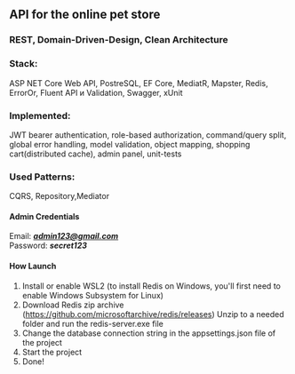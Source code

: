## API for the online pet store
### REST, Domain-Driven-Design, Clean Architecture  
###  Stack: 
ASP NET Core Web API, PostreSQL, EF Core, MediatR, Mapster, Redis, ErrorOr, Fluent API и Validation, Swagger, xUnit  
### Implemented: 
JWT bearer authentication, role-based authorization, command/query split, global error handling, model validation, object mapping, shopping cart(distributed cache), 
admin panel, unit-tests 
### Used Patterns:
CQRS, Repository,Mediator

#### Admin Credentials
Email: ***admin123@gmail.com***<br>
Password: ***secret123***

#### How Launch
1. Install or enable WSL2 (to install Redis on Windows, you'll first need to enable Windows Subsystem for Linux)
2. Download Redis zip archive (https://github.com/microsoftarchive/redis/releases)
   Unzip to a needed folder and run the redis-server.exe file
3. Change the database connection string in the appsettings.json file of the project
4. Start the project
5. Done!


